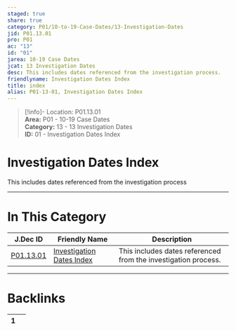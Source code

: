 ```yaml
---  
staged: true  
share: true  
category: P01/10-to-19-Case-Dates/13-Investigation-Dates  
jid: P01.13.01  
pro: P01  
ac: "13"  
id: "01"  
jarea: 10-19 Case Dates  
jcat: 13 Investigation Dates  
desc: This includes dates referenced from the investigation process.  
friendlyname: Investigation Dates Index  
title: index  
alias: P01-13-01, Investigation Dates Index  
---  
```

  
>[!info]- Location: P01.13.01  
>**Area:** P01 - 10-19 Case Dates  
>**Category:** 13 - 13 Investigation Dates  
>**ID:** 01 - Investigation Dates Index  
  
# Investigation Dates Index  
  
This includes dates referenced from the investigation process  
   
  
  
---  
# In This Category  
  
| J.Dec ID                                                                              | Friendly Name                                                                                         | Description                                                    |  
| ------------------------------------------------------------------------------------- | ----------------------------------------------------------------------------------------------------- | -------------------------------------------------------------- |  
| [P01.13.01](index.md) | [Investigation Dates Index](index.md) | This includes dates referenced from the investigation process. |  
  
  
---  
# Backlinks  
<div><table class="dataview table-view-table"><thead class="table-view-thead"><tr class="table-view-tr-header"><th class="table-view-th"><span></span><span class="dataview small-text">1</span></th><th class="table-view-th"><span></span></th></tr></thead><tbody class="table-view-tbody"></tbody></table></div>